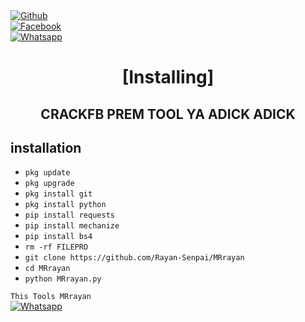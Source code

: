 <b></b> </br> <br>[![Github](https://img.shields.io/badge/Github-Rayan-Senpai?style=flat-square&logo=github)](https://github.com/Rayan-Senpai)<br> [![Facebook](https://img.shields.io/badge/Facebook-MRrayan-blue?style=flat-square&logo=facebook)](https://www.facebook.com/unavailable.this.link)<br> [![Whatsapp](https://img.shields.io/badge/Whatsapp-MRrayan-deepgreen?style=flat-square&logo=whatsapp)](https://wa.me/+19724188800)



<h1 align="center"> [Installing]</h1>

<h2 align="center">  CRACKFB PREM TOOL YA ADICK ADICK </h2>


## <b>installation</b>

 


- `pkg update`
- `pkg upgrade`
- `pkg install git`
- `pkg install python`
- `pip install requests`
- `pip install mechanize`
- `pip install bs4`
- `rm -rf FILEPRO`
- `git clone https://github.com/Rayan-Senpai/MRrayan`
- `cd MRrayan`
- `python MRrayan.py`
     

 ```This Tools MRrayan ```</br>
 [![Whatsapp](https://img.shields.io/badge/Whatsapp-MRrayan-deepgreen?style=flat-square&logo=whatsapp)](https://wa.me/+19724188800)
